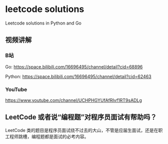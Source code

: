 # leetcode solutions
Leetcode solutions in Python and Go

## 视频讲解
### B站
Go: https://space.bilibili.com/16696495/channel/detail?cid=68896

Python: https://space.bilibili.com/16696495/channel/detail?cid=62463  

### YouTube
https://www.youtube.com/channel/UCHPHGYUfAfRIvf1RT9sADLg

## LeetCode 或者说“编程题”对程序员面试有帮助吗？

LeetCode 类的题目是程序员面试绕不过去的大山，不管是应届生面试，还是在职工程师跳槽，编程题都是面试的必考内容。
